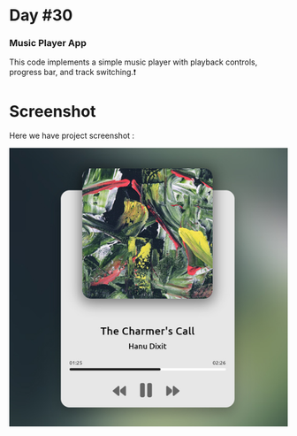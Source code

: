 # Day #30

### Music Player App
This code implements a simple music player with playback controls, progress bar, and track switching.❗️

# Screenshot
Here we have project screenshot :

![screenshot](screenshot.jpg)